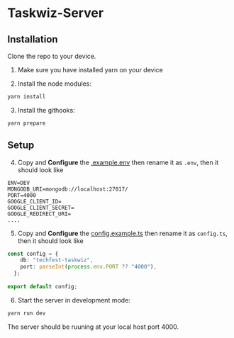 # Taskwiz-Server

## Installation

Clone the repo to your device.

1. Make sure you have installed yarn on your device

2. Install the node modules:

```bash
yarn install
```

3. Install the githooks:

```bash
yarn prepare
```

## Setup

4. Copy and <b>Configure</b> the [.example.env](https://github.com/RaghavKhullar/techfest-server/blob/main/.env.example ".example.env") then rename it as `.env`, then it should look like

```environment
ENV=DEV
MONGODB_URI=mongodb://localhost:27017/
PORT=4000
GOOGLE_CLIENT_ID=
GOOGLE_CLIENT_SECRET=
GOOGLE_REDIRECT_URI=
....
```

5. Copy and <b>Configure</b> the [config.example.ts](https://github.com/RaghavKhullar/techfest-server/blob/main/config/config.example.ts "config.example.ts") then rename it as `config.ts`, then it should look like

```typescript
const config = {
    db: "techfest-taskwiz",
    port: parseInt(process.env.PORT ?? "4000"),
  };
  
export default config;
```

6. Start the server in development mode:

```bash
yarn run dev
```

The server should be ruuning at your local host port 4000.
